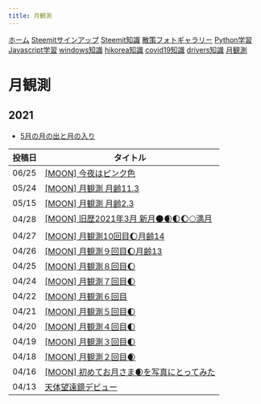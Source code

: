 ```yaml
---
title: 月観測
---
```


[ホーム](../) [Steemitサインアップ](./steemitsignup.html) [Steemit知識](./steemittips.html) [散策フォトギャラリー](./photogarally.html) [Python学習](./python.html) [Javascript学習](./javascript.html) [windows知識](./windowstips.html) [hikorea知識](./hikorea.html) [covid19知識](./covid19tips.html) [drivers知識](./driverslicense.html) [月観測](./moon.html)

# 月観測

## 2021

* [5月の月の出と月の入り](./moon/moon202105.html)



|投稿日|タイトル|
|--|---|
|06/25|[[MOON] 今夜はピンク色](https://steemit.com/hive-161179/@yasu/39ic4i)|
|05/24|[[MOON] 月観測 月齢11.3](https://steemit.com/hive-161179/@yasu/moon-11-3)|
|05/15|[[MOON] 月観測 月齢2.3](https://steemit.com/hive-161179/@yasu/moon-2-3)|
|04/28|[[MOON] 旧歴2021年3月 新月🌑🌒🌓🌔🌕満月](https://steemit.com/hive-161179/@yasu/moon-2021-3)|
|04/27|[[MOON] 月観測10回目🌔月齢14](https://steemit.com/hive-161179/@yasu/moon-10-14)|
|04/26|[[MOON] 月観測９回目🌔月齢13](https://steemit.com/hive-161179/@yasu/6phn5a-moon)|
|04/25|[[MOON] 月観測８回目🌔](https://steemit.com/hive-161179/@yasu/4wlur-moon)|
|04/24|[[MOON] 月観測７回目🌓](https://steemit.com/hive-161179/@yasu/4rcdhy-moon)|
|04/22|[[MOON] 月観測６回目](https://steemit.com/hive-161179/@yasu/2aeuw5-moon)|
|04/21|[[MOON] 月観測５回目🌓](https://steemit.com/hive-161179/@yasu/3qovyf-moon)|
|04/20|[[MOON] 月観測４回目🌓](https://steemit.com/hive-161179/@yasu/3ztcxn-moon)|
|04/19|[[MOON] 月観測３回目🌓](https://steemit.com/hive-161179/@yasu/ttgee-moon)|
|04/18|[[MOON] 月観測２回目🌒](https://steemit.com/hive-161179/@yasu/2dbqwd-moon)|
|04/16|[[MOON] 初めてお月さま🌒を写真にとってみた](https://steemit.com/hive-161179/@yasu/moon)|
|04/13|[天体望遠鏡デビュー](https://steemit.com/hive-161179/@yasu/3hksud)|
